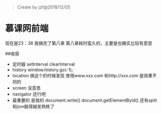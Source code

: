 > Create by jzf@2018/12/05

# 慕课网前端
现在是23：38 我搞完了第八章
第八章耗时蛮久的，主要是也确实比较有意思

##收获
* 定时器
    setInterval clearInterval
* history
    window.history.go(-1);
* location
    搞这个的时候发现 使用www.xxx.com 和http://xxx.com  是效果不同的
* screen 没意思
* navigator 还行吧
* 最重要的
    是我的 document.write() document.getElementById()  还有split 和jion敲得越发熟练了

